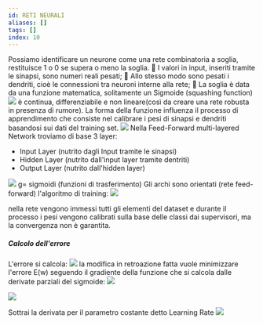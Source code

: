 ```yaml
---
id: RETI NEURALI
aliases: []
tags: []
index: 10
---
```




Possiamo identificare un neurone come una rete combinatoria a soglia, restituisce 1 o 0 se supera o meno la soglia.
	 I valori in input, inseriti tramite le sinapsi, sono numeri reali pesati;
	 Allo stesso modo sono pesati i dendriti, cioè le connessioni tra neuroni interne alla rete;
	 La soglia è data da una funzione matematica, solitamente un Sigmoide (squashing function)![](assets/datamining/Pasted_image_20231230124921.png) è continua, differenziabile e non lineare(così da creare una rete robusta in presenza di rumore).
La forma della funzione influenza il processo di apprendimento che consiste nel calibrare i pesi di sinapsi e dendriti basandosi sui dati del training set.
![](assets/datamining/Pasted_image_20231230145255.png)
Nella Feed-Forward multi-layered Network troviamo di base 3 layer:
- Input Layer (nutrito dagli Input tramite le sinapsi)
- Hidden Layer (nutrito dall'input layer tramite dentriti)
- Output Layer (nutrito dall'hidden layer)

![](assets/datamining/Pasted_image_20231230145402.png)
g= sigmoidi (funzioni di trasferimento)
Gli archi sono orientati (rete feed-forward)
l'algoritmo di training:
![](assets/datamining/Pasted_image_20231230145700.png)

nella rete vengono immessi tutti gli elementi del dataset e durante il processo i pesi vengono calibrati sulla base delle classi dai supervisori, ma la convergenza non è garantita.

##### Calcolo dell'errore
L'errore si calcola:
![](assets/datamining/Pasted_image_20231230150120.png)
la modifica in retroazione fatta vuole minimizzare l'errore E(w) seguendo il gradiente della funzione che si calcola dalle derivate parziali del sigmoide: ![](assets/datamining/Pasted_image_20231230150356.png)

![](assets/datamining/Pasted_image_20231230150251.png)

Sottrai la derivata per il parametro costante detto Learning Rate
![](assets/datamining/Pasted_image_20231230150551.png)

